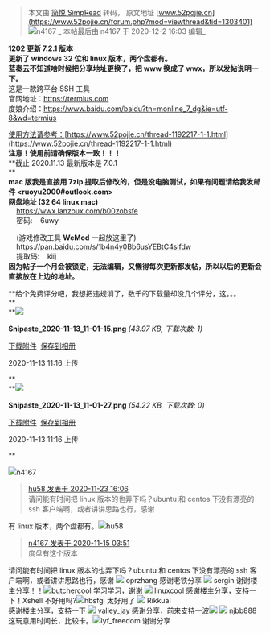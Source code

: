 > 本文由 [简悦 SimpRead](http://ksria.com/simpread/) 转码， 原文地址 [www.52pojie.cn](https://www.52pojie.cn/forum.php?mod=viewthread&tid=1303401) ![](https://avatar.52pojie.cn/data/avatar/000/16/49/54_avatar_middle.jpg)n4167   _ 本帖最后由 n4167 于 2020-12-2 16:03 编辑_  
  
**1202 更新 7.2.1 版本**  
**更新了 windows 32 位和 linux 版本，两个盘都有。**  
**蓝奏云不知道啥时候把分享地址更换了，把 www 换成了 wwx，所以发帖说明一下。**  
这是一款跨平台 SSH 工具  
官网地址：https://termius.com  
度娘介绍：https://www.baidu.com/baidu?tn=monline_7_dg&ie=utf-8&wd=termius  
  
[使用方法请参考：](https://www.52pojie.cn/thread-1192217-1-1.html)[https://www.52pojie.cn/thread-1192217-1-1.html](https://www.52pojie.cn/thread-1192217-1-1.html)  
**注意！使用前请确保版本一致！！！**  
**截止 2020.11.13 最新版本是 7.0.1  
**  
**mac 版我是直接用 7zip 提取后修改的，但是没电脑测试，如果有问题请给我发邮件 <ruoyu2000#outlook.com>**  
**网盘地址 (32 64 linux mac)**  
    https://wwx.lanzoux.com/b00zobsfe  
    密码:    6uwy  
  
  
    (游戏修改工具 **WeMod** 一起放这里了)  
    https://pan.baidu.com/s/1b4n4y0Bb6usYEBtC4sifdw  
    提取码:    kiij  
**因为帖子一个月会被锁定，无法编辑，又懒得每次更新都发帖，所以以后的更新会直接放在上边的地址。**  
  
**给个免费评分吧，我想把违规消了，数千的下载量却没几个评分，这。。。  
**  
**![](https://attach.52pojie.cn/forum/202011/13/111656hatjb25o4tzebovr.png)

**Snipaste_2020-11-13_11-01-15.png** _(43.97 KB, 下载次数: 1)_

[下载附件](forum.php?mod=attachment&aid=MjEyMDc2MHwyMjQ2ZDU5Y3wxNjEwODkzNDc4fDB8MTMwMzQwMQ%3D%3D&nothumb=yes)  [保存到相册](javascript:;)

2020-11-13 11:16 上传

  
**  
**![](https://attach.52pojie.cn/forum/202011/13/111658eh5cj02ju5tw545h.png)

**Snipaste_2020-11-13_11-01-27.png** _(54.22 KB, 下载次数: 0)_

[下载附件](forum.php?mod=attachment&aid=MjEyMDc2MXxmNjM3OTc5NHwxNjEwODkzNDc4fDB8MTMwMzQwMQ%3D%3D&nothumb=yes)  [保存到相册](javascript:;)

2020-11-13 11:16 上传

**  
  
  
![](https://avatar.52pojie.cn/data/avatar/000/16/49/54_avatar_middle.jpg)n4167 

> [hu58 发表于 2020-11-23 16:06](https://www.52pojie.cn/forum.php?mod=redirect&goto=findpost&pid=35356206&ptid=1303401)  
> 请问能有时间把 linux 版本的也弄下吗？ubuntu 和 centos 下没有漂亮的 ssh 客户端啊，或者讲讲思路也行，感谢

有 linux 版本，两个盘都有。![](https://avatar.52pojie.cn/data/avatar/001/36/83/71_avatar_middle.jpg)hu58 

> [n4167 发表于 2020-11-15 03:51](https://www.52pojie.cn/forum.php?mod=redirect&goto=findpost&pid=35144931&ptid=1303401)  
> 度盘有这个版本

请问能有时间把 linux 版本的也弄下吗？ubuntu 和 centos 下没有漂亮的 ssh 客户端啊，或者讲讲思路也行，感谢 ![](https://avatar.52pojie.cn/data/avatar/001/53/59/09_avatar_middle.jpg) oprzhang 感谢老铁分享 ![](https://avatar.52pojie.cn/data/avatar/001/47/84/08_avatar_middle.jpg) sergin 谢谢楼主分享！！![](https://avatar.52pojie.cn/data/avatar/001/47/78/65_avatar_middle.jpg)butchercool  学习学习，谢谢 ![](https://avatar.52pojie.cn/data/avatar/001/32/22/32_avatar_middle.jpg) linuxcool 感谢楼主分享，支持一下！Xshell 不好用吗?![](https://avatar.52pojie.cn/data/avatar/001/57/45/52_avatar_middle.jpg)hbsfgl  太好用了 ![](https://avatar.52pojie.cn/data/avatar/001/53/53/61_avatar_middle.jpg) Rikkual   
感谢楼主分享，支持一下 ![](https://avatar.52pojie.cn/data/avatar/001/53/37/96_avatar_middle.jpg) valley_jay 感谢分享，前来支持一波![](https://static.52pojie.cn/static/image/smiley/default/shy.gif) ![](https://avatar.52pojie.cn/data/avatar/000/80/76/34_avatar_middle.jpg) njbb888 这玩意用时间长，比较卡。![](https://avatar.52pojie.cn/data/avatar/001/53/44/76_avatar_middle.jpg)lyf_freedom  谢谢分享